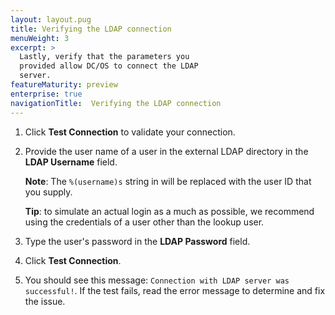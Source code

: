 ```yaml
---
layout: layout.pug
title: Verifying the LDAP connection
menuWeight: 3
excerpt: >
  Lastly, verify that the parameters you
  provided allow DC/OS to connect the LDAP
  server.
featureMaturity: preview
enterprise: true
navigationTitle:  Verifying the LDAP connection
---
```




1. Click **Test Connection** to validate your connection. 

1. Provide the user name of a user in the external LDAP directory in the **LDAP Username** field.  

    **Note**: The `%(username)s` string in will be replaced with the user ID that you supply.

    **Tip**: to simulate an actual login as a much as possible, we recommend using the credentials of a user other than the lookup user.

1. Type the user's password in the **LDAP Password** field.

1. Click **Test Connection**.

1. You should see this message: `Connection with LDAP server was successful!`. If the test fails, read the error message to determine and fix the issue.


